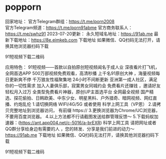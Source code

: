 # popporn  
回家地址：
 官方Telegram群组：https://t.me/porn2008  
 官方Telegram频道：https://t.me/porn91abme
 官方商务联系人：https://t.me/swhz91
2023-07-20更新：
 永久短域名地址：https://91ab.me
 最新下载地址：https://8e.eimkeb.com
下载地址
如果微信、QQ扫码无法打开，请换其他浏览器扫码下载

91短视频下载二维码

应用特色：
91短视频——首款以自拍原创短视频闻名于成人业
深夜看片打飞机，全网首选APP
500万部视频免费观看，高清秒播
上千名91原创大神 ，海量视频每日更新爽不停
千万狼友性福聚集地 24小时不间断更新
亚洲第一成人社区，满足你的一切性需求
加入人妻俱乐部，寂寞男女同城约会
免费看片还赚钱 ，邀请好友轻松月入过万
全类型免费看片神器，原创UP主首选平台
全网最全视频
国产精选、探花偷拍、日韩欧美、中东少女、明星黑料、户外猎奇、暗网视频、网红直播、约炮乱伦
1.请切换网络 WIFI/4G/5G 或者使用 科学上网工具（VP恩）
2.请拷贝完整地址到浏览器访问， 有前缀 https://
3.更换浏览器为Chrome/UC浏览器，不要用百度浏览器。
4.以上方法都不行请截图发送给群管理反馈～
5.下载蚂蚁加速器：(https://ant.app004.net/c-5016/a-brEXR) 科学上网工具
请把网址或者QQ群分享给身边有需要的人 ，您的转发、分享是我们前进的动力～https://91ab.me
下载地址
如果微信、QQ扫码无法打开，请换其他浏览器扫码下载

91短视频下载二维码

